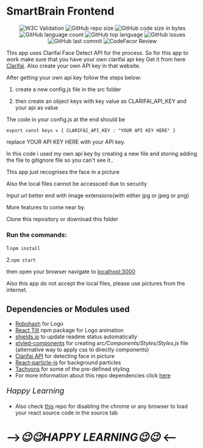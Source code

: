 # SmartBrain Frontend
<p align='center'>
    <img alt="W3C Validation" src="https://img.shields.io/w3c-validation/html?targetUrl=https%3A%2F%2Fvijay2249.github.io%2FSmartBrainFrontend%2F">
    <img alt="GitHub repo size" src="https://img.shields.io/github/repo-size/vijay2249/SmartBrainFrontend?style=flat-square">
    <img alt="GitHub code size in bytes" src="https://img.shields.io/github/languages/code-size/vijay2249/SmartBrainFrontend">
    <img alt="GitHub language count" src="https://img.shields.io/github/languages/count/vijay2249/SmartBrainFrontend">
    <img alt="GitHub top language" src="https://img.shields.io/github/languages/top/vijay2249/SmartBrainFrontend">
    <img alt="GitHub issues" src="https://img.shields.io/github/issues/vijay2249/SmartBrainFrontend?style=flat-square">
    <img alt="GitHub last commit" src="https://img.shields.io/github/last-commit/vijay2249/SmartBrainFrontend">
    <img alt="CodeFacor Review" src="https://www.codefactor.io/repository/github/vijay2249/smartbrainfrontend/badge"/>
</p>


This app uses Clarifai Face Detect API for the process.
So for this app to work make sure that you have your own clarifai api key 
Get it from here [Clarifai](https://www.clarifai.com/).
Also create your own API key in that website.

After getting your own api key follow the steps below:

1. create a new config.js file in the src folder

2. then create an object keys with key value as CLARIFAI_API_KEY and your api as value

The code in your config.js at the end should be

    export const keys = { CLARIFAI_API_KEY : "YOUR API KEY HERE" }

replace YOUR API KEY HERE with your API key.

In this code i used my own api key by creating a new file and storing adding the file to gitignore file so you can't see it..


This app just recognises the face in a picture

Also the local files cannot be accessced due to security

Input url better end with image extensions(with either jpg or jpeg or png)

More features to come near by.


Clone this repository or download this folder

### Run the commands:

1.`npm install`

2.`npm start`

then open your browser navigate to [localhost:3000](localhost:3000)

Also this app do not accept the local files, please use pictures from the internet.

## Dependencies or Modules used

- [Robohash](https://robohash.org/) for Logo
- [React Tilt](https://www.npmjs.com/package/react-tilt) npm package for Logo animation
- [shields.io](https://shields.io/) to update readme status automatically
- [styled-components](https://styled-components.com/) for creating _src/Components/Styles/Styles.js_ file (alternative way to apply css to directly components)
- [Clarifai API](https://www.clarifai.com/developers/pre-trained-models) for detecting face in picture
- [React-particle-js](https://www.npmjs.com/package/react-particles-js) for background particles
- [Tachyons](https://tachyons.io/) for some of the pre-defined styling 
- For more information about this repo dependencies click [here](https://github.com/vijay2249/SmartBrainFrontend/network/dependencies)

<p align:'center' style="font-size:20px;"><i>Happy Learning</i></p>

- Also check [this](https://github.com/DUMMY-the-BOT//HideSensitiveInformation) repo for disabling the chrome or any browser to load your react source code in the source tab

# -->_😉😉HAPPY LEARNING😉😉_ <--
